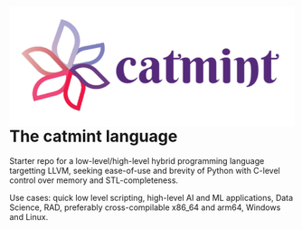 <img src="Product.png"
     alt="The catmint language logo"
     style="float: left; margin-right: 10px; width=395; height=165" />
# The catmint language
Starter repo for a low-level/high-level hybrid programming language targetting LLVM, seeking ease-of-use and brevity of Python with C-level control over memory and STL-completeness. 

Use cases: quick low level scripting, high-level AI and ML applications, Data Science, RAD, preferably cross-compilable x86_64 and arm64, Windows and Linux.
